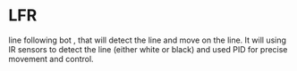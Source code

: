 # LFR
line following bot , that will detect the line  and move on the line. It will using IR sensors to detect the line (either white or black) and used PID for precise movement and control.
